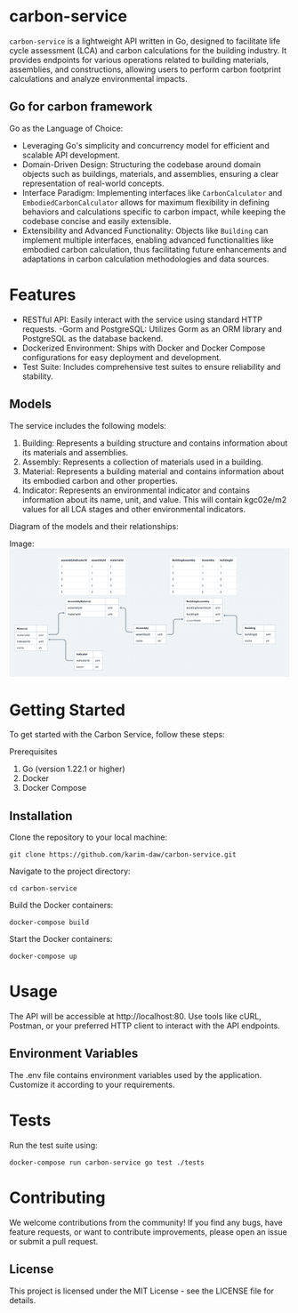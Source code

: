 # carbon-service

`carbon-service` is a lightweight API written in Go, designed to facilitate life cycle assessment (LCA) and carbon calculations for the building industry. It provides endpoints for various operations related to building materials, assemblies, and constructions, allowing users to perform carbon footprint calculations and analyze environmental impacts.

## Go for carbon framework

Go as the Language of Choice:

- Leveraging Go's simplicity and concurrency model for efficient and scalable API development.
- Domain-Driven Design: Structuring the codebase around domain objects such as buildings, materials, and assemblies, ensuring a clear representation of real-world concepts.
- Interface Paradigm: Implementing interfaces like `CarbonCalculator` and `EmbodiedCarbonCalculator` allows for maximum flexibility in defining behaviors and calculations specific to carbon impact, while keeping the codebase concise and easily extensible.
- Extensibility and Advanced Functionality: Objects like `Building` can implement multiple interfaces, enabling advanced functionalities like embodied carbon calculation, thus facilitating future enhancements and adaptations in carbon calculation methodologies and data sources.

# Features

- RESTful API: Easily interact with the service using standard HTTP requests.
  -Gorm and PostgreSQL: Utilizes Gorm as an ORM library and PostgreSQL as the database backend.
- Dockerized Environment: Ships with Docker and Docker Compose configurations for easy deployment and development.
- Test Suite: Includes comprehensive test suites to ensure reliability and stability.

## Models

The service includes the following models:

1. Building: Represents a building structure and contains information about its materials and assemblies.
2. Assembly: Represents a collection of materials used in a building.
3. Material: Represents a building material and contains information about its embodied carbon and other properties.
4. Indicator: Represents an environmental indicator and contains information about its name, unit, and value. This will contain kgc02e/m2 values for all LCA stages and other environmental indicators.

Diagram of the models and their relationships:

Image:
![Image Description](assets/diagram.png)

# Getting Started

To get started with the Carbon Service, follow these steps:

Prerequisites

1. Go (version 1.22.1 or higher)
2. Docker
3. Docker Compose

## Installation

Clone the repository to your local machine:

```
git clone https://github.com/karim-daw/carbon-service.git
```

Navigate to the project directory:

```
cd carbon-service
```

Build the Docker containers:

```
docker-compose build
```

Start the Docker containers:

```
docker-compose up
```

# Usage

The API will be accessible at http://localhost:80.
Use tools like cURL, Postman, or your preferred HTTP client to interact with the API endpoints.

## Environment Variables

The .env file contains environment variables used by the application. Customize it according to your requirements.

# Tests

Run the test suite using:

```
docker-compose run carbon-service go test ./tests
```

# Contributing

We welcome contributions from the community! If you find any bugs, have feature requests, or want to contribute improvements, please open an issue or submit a pull request.

## License

This project is licensed under the MIT License - see the LICENSE file for details.
